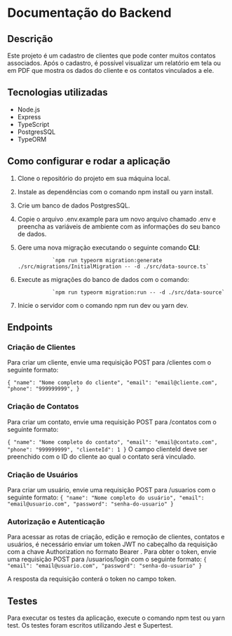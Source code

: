 # Documentação do Backend
## Descrição
Este projeto é um cadastro de clientes que pode conter muitos contatos associados. Após o cadastro, é possível visualizar um relatório em tela ou em PDF que mostra os dados do cliente e os contatos vinculados a ele.

## Tecnologias utilizadas
* Node.js
* Express
* TypeScript
* PostgresSQL
* TypeORM
## Como configurar e rodar a aplicação
1. Clone o repositório do projeto em sua máquina local.
2. Instale as dependências com o comando npm install ou yarn install.
3. Crie um banco de dados PostgresSQL.
4. Copie o arquivo .env.example para um novo arquivo chamado .env e preencha as variáveis de ambiente com as informações do seu banco de dados.
5. Gere uma nova migração executando o seguinte comando **CLI**: 

                  `npm run typeorm migration:generate ./src/migrations/InitialMigration -- -d ./src/data-source.ts`

6. Execute as migrações do banco de dados com o comando: 

                  `npm run typeorm migration:run -- -d ./src/data-source`

7. Inicie o servidor com o comando npm run dev ou yarn dev.
## Endpoints

### Criação de Clientes
Para criar um cliente, envie uma requisição POST para /clientes com o seguinte formato:

`{
  "name": "Nome completo do cliente",
  "email": "email@cliente.com",
  "phone": "999999999",
}`

### Criação de Contatos
Para criar um contato, envie uma requisição POST para /contatos com o seguinte formato:

`
{
  "name": "Nome completo do contato",
  "email": "email@contato.com",
  "phone": "999999999",
  "clienteId": 1
}
`
O campo clienteId deve ser preenchido com o ID do cliente ao qual o contato será vinculado.

### Criação de Usuários
Para criar um usuário, envie uma requisição POST para /usuarios com o seguinte formato:
`
{
  "name": "Nome completo do usuário",
  "email": "email@usuario.com",
  "password": "senha-do-usuario"
}
`

### Autorização e Autenticação
Para acessar as rotas de criação, edição e remoção de clientes, contatos e usuários, é necessário enviar um token JWT no cabeçalho da requisição com a chave Authorization no formato Bearer <token>. Para obter o token, envie uma requisição POST para /usuarios/login com o seguinte formato:
`
{
  "email": "email@usuario.com",
  "password": "senha-do-usuario"
}
`

A resposta da requisição conterá o token no campo token.

## Testes
Para executar os testes da aplicação, execute o comando npm test ou yarn test. Os testes foram escritos utilizando Jest e Supertest.
